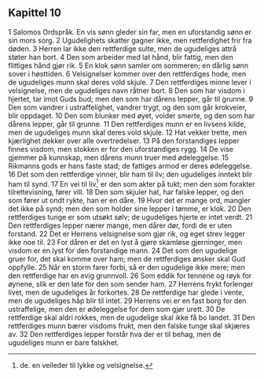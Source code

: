 ## Kapittel 10

1 Salomos Ordspråk. En vis sønn gleder sin far, men en uforstandig sønn er sin mors sorg. 
2 Ugudelighets skatter gagner ikke, men rettferdighet frir fra døden. 
3 Herren lar ikke den rettferdige sulte, men de ugudeliges attrå støter han bort. 
4 Den som arbeider med lat hånd, blir fattig, men den flittiges hånd gjør rik. 
5 En klok sønn samler om sommeren; en dårlig sønn sover i høsttiden. 
6 Velsignelser kommer over den rettferdiges hode, men de ugudeliges munn skal deres vold skjule. 
7 Den rettferdiges minne lever i velsignelse, men de ugudeliges navn råtner bort. 
8 Den som har visdom i hjertet, tar imot Guds bud; men den som har dårens lepper, går til grunne. 
9 Den som vandrer i ustraffelighet, vandrer trygt, og den som går krokveier, blir oppdaget. 
10 Den som blunker med øyet, volder smerte, og den som har dårens lepper, går til grunne. 
11 Den rettferdiges munn er en livsens kilde, men de ugudeliges munn skal deres vold skjule. 
12 Hat vekker trette, men kjærlighet dekker over alle overtredelser. 
13 På den forstandiges lepper finnes visdom, men stokken er for den uforstandiges rygg. 
14 De vise gjemmer på kunnskap, men dårens munn truer med ødeleggelse. 
15 Rikmanns gods er hans faste stad; de fattiges armod er deres ødeleggelse. 
16 Det som den rettferdige vinner, blir ham til liv; den ugudeliges inntekt blir ham til synd. 
17 En vei til liv[^1] er den som akter på tukt; men den som forakter tilrettevisning, fører vill. 
18 Den som skjuler hat, har falske lepper, og den som fører ut ondt rykte, han er en dåre. 
19 Hvor det er mange ord, mangler det ikke på synd; men den som holder sine lepper i tømme, er klok. 
20 Den rettferdiges tunge er som utsøkt sølv; de ugudeliges hjerte er intet verdt. 
21 Den rettferdiges lepper nærer mange, men dårer dør, fordi de er uten forstand. 
22 Det er Herrens velsignelse som gjør rik, og eget strev legger ikke noe til. 
23 For dåren er det en lyst å gjøre skamløse gjerninger, men visdom er en lyst for den forstandige mann. 
24 Det som den ugudelige gruer for, det skal komme over ham; men de rettferdiges ønsker skal Gud oppfylle. 
25 Når en storm farer forbi, så er den ugudelige ikke mere; men den rettferdige har en evig grunnvoll. 
26 Som eddik for tennene og røyk for øynene, slik er den late for den som sender ham. 
27 Herrens frykt forlenger livet, men de ugudeliges år forkortes. 
28 De rettferdige har glede i vente, men de ugudeliges håp blir til intet. 
29 Herrens vei er en fast borg for den ustraffelige, men den er ødeleggelse for dem som gjør urett. 
30 De rettferdige skal aldri rokkes, men de ugudelige skal ikke få bo landet. 
31 Den rettferdiges munn bærer visdoms frukt, men den falske tunge skal skjæres av. 
32 Den rettferdiges lepper forstår hva der er til behag, men de ugudeliges munn er bare falskhet.

[^1]:de. en veileder til lykke og velsignelse.
